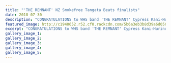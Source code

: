 ```yaml
---
title: "'THE REMNANT' NZ Smokefree Tangata Beats finalists"
date: 2018-07-30
description: "CONGRATULATIONS to WHS band 'THE REMNANT' Cypress Kani-Hurinui, Toka Poa, Wiremu Rogan, Joshua Waitai, Chester Nevil..."
featured_image: http://c1940652.r52.cf0.rackcdn.com/5b6a3eb3b8d39a6d05000692/The-Remnant-winners.jpg
excerpt: "CONGRATULATIONS to WHS band 'THE REMNANT' Cypress Kani-Hurinui, Toka Poa, Wiremu Rogan, Joshua Waitai, Chester Nevil."
gallery_image_1: 
gallery_image_2: 
gallery_image_3: 
gallery_image_4: 
gallery_image_5: 
---
```

